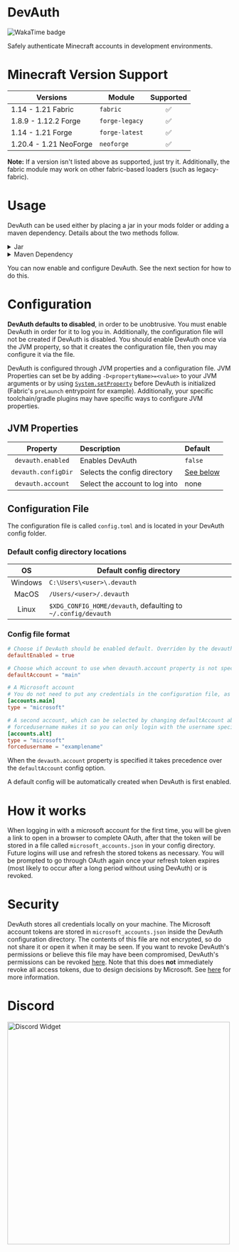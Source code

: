 # DevAuth

![WakaTime badge](https://wakatime.com/badge/user/a7885461-d6b5-4541-b841-a07642af2cfd/project/d488cdfd-0654-421b-abcb-7478b4256185.svg)

Safely authenticate Minecraft accounts in development environments.

# Minecraft Version Support

| Versions               | Module         | Supported |
|------------------------|----------------|:---------:|
| 1.14 - 1.21 Fabric     | `fabric`       |     ✅     |
| 1.8.9 - 1.12.2 Forge   | `forge-legacy` |     ✅     |
| 1.14 - 1.21 Forge      | `forge-latest` |     ✅     |
| 1.20.4 - 1.21 NeoForge | `neoforge`     |     ✅     |

**Note:** If a version isn't listed above as supported, just try it.
Additionally, the fabric module may work on other fabric-based loaders (such as legacy-fabric).

# Usage

DevAuth can be used either by placing a jar in your mods folder or adding a
maven dependency. Details about the two methods follow.

<details>
<summary>Jar</summary>

Download a DevAuth jar from the [releases](https://github.com/DJtheRedstoner/DevAuth/releases),
place it in your mods folder and configure it using the configuration section below.

</details>

<details>
<summary>Maven Dependency</summary>

Add the DevAuth repository
```gradle
repositories {
    maven { url = "https://pkgs.dev.azure.com/djtheredstoner/DevAuth/_packaging/public/maven/v1" }
}
```

Add the DevAuth dependency

[![DevAuth badge](https://img.shields.io/maven-metadata/v?label=DevAuth&metadataUrl=https%3A%2F%2Fpkgs.dev.azure.com%2Fdjtheredstoner%2FDevAuth%2F_packaging%2Fpublic%2Fmaven%2Fv1%2Fme%2Fdjtheredstoner%2FDevAuth-common%2Fmaven-metadata.xml)][azurePackages]

```kt
dependencies {
    // moduleName is based on your mod loader and minecraft version, see the table above
    // version is the DevAuth version you are adding, check releases on GitHub or the badge above
    // With loom use the modRuntimeOnly configuration
    // With archloom and the forge-legacy module use the runtimeOnly configuration to avoid warnings
    // With ForgeGradle 5 or NeoGradle, use the runtimeOnly configuration
    // With ForgeGradle 2, use the implementation configuration as runtimeOnly appears to be broken
    modRuntimeOnly("me.djtheredstoner:DevAuth-${moduleName}:${version}")
}
```

</details>

You can now enable and configure DevAuth. See the next section for how to do this.

# Configuration

**DevAuth defaults to disabled**, in order to be unobtrusive. You must enable DevAuth in order for it to log you in.
Additionally, the configuration file will not be created if DevAuth is disabled. You should enable DevAuth once
via the JVM property, so that it creates the configuration file, then you may configure it via the file.

DevAuth is configured through JVM properties and a configuration file.
JVM Properties can set be by adding `-D<propertyName>=<value>` to your JVM arguments
or by using [`System.setProperty`][setProperty] before DevAuth is initialized 
(Fabric's `preLaunch` entrypoint for example). Additionally, your specific
toolchain/gradle plugins may have specific ways to configure JVM properties.

## JVM Properties

|       Property        | Description                    | Default                                          |
|:---------------------:|:-------------------------------|:-------------------------------------------------|
|   `devauth.enabled`   | Enables DevAuth                | `false`                                          |
|  `devauth.configDir`  | Selects the config directory   | [See below](#default-config-directory-locations) |
|   `devauth.account`   | Select the account to log into | none                                             |

## Configuration File

The configuration file is called `config.toml` and is located in your DevAuth config
folder.

### Default config directory locations

|   OS    | Default config directory                                      |
|:-------:|---------------------------------------------------------------|
| Windows | `C:\Users\<user>\.devauth`                                    |
|  MacOS  | `/Users/<user>/.devauth`                                      |
|  Linux  | `$XDG_CONFIG_HOME/devauth`, defaulting to `~/.config/devauth` |

### Config file format

```toml
# Choose if DevAuth should be enabled default. Overriden by the devauth.enabled property.
defaultEnabled = true

# Choose which account to use when devauth.account property is not specified
defaultAccount = "main"

# A Microsoft account
# You do not need to put any credentials in the configuration file, as OAuth is used to sign in
[accounts.main]
type = "microsoft"

# A second account, which can be selected by changing defaultAccount above or using the devauth.account property
# forcedusername makes it so you can only login with the username specified. This is so If you want to use different Accounts you cant login with the other one by accident
[accounts.alt]
type = "microsoft"
forcedusername = "examplename"
```
When the `devauth.account` property is specified it takes precedence over the
`defaultAccount` config option.

A default config will be automatically created when DevAuth is first enabled.

# How it works

When logging in with a microsoft account for the first time, you will be given a
link to open in a browser to complete OAuth, after that the token will be stored
in a file called `microsoft_accounts.json` in your config directory. Future logins
will use and refresh the stored tokens as necessary. You will be prompted to go through
OAuth again once your refresh token expires (most likely to occur after a long period
without using DevAuth) or is revoked.

# Security

DevAuth stores all credentials locally on your machine. The Microsoft account tokens are stored in
`microsoft_accounts.json` inside the DevAuth configuration directory. The contents of this file are not
encrypted, so do not share it or open it when it may be seen. If you want to revoke DevAuth's permissions
or believe this file may have been compromised, DevAuth's permissions can be revoked [here][manageConsent].
Note that this does **not** immediately revoke all access tokens, due to design decisions by Microsoft.
See [here][tokenLifetimes] for more information.

# Discord
[<img src="https://inv.wtf/widget/djl" width="500" alt="Discord Widget"/>](https://inv.wtf/djl)

[setProperty]: https://docs.oracle.com/en/java/javase/21/docs/api/java.base/java/lang/System.html#setProperty(java.lang.String,java.lang.String)
[manageConsent]: https://account.live.com/consent/Manage
[tokenLifetimes]: https://learn.microsoft.com/en-us/entra/identity-platform/configurable-token-lifetimes#access-tokens
[azurePackages]: https://dev.azure.com/djtheredstoner/DevAuth/_artifacts/feed/public
